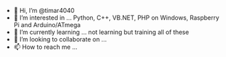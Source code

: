 - 👋 Hi, I’m @timar4040
- 👀 I’m interested in ... Python, C++, VB.NET, PHP on Windows, Raspberry Pi and Arduino/ATmega
- 🌱 I’m currently learning ... not learning but training all of these 
- 💞️ I’m looking to collaborate on ...
- 📫 How to reach me ...

<!---
timar4040/timar4040 is a ✨ special ✨ repository because its `README.md` (this file) appears on your GitHub profile.
You can click the Preview link to take a look at your changes.
--->
